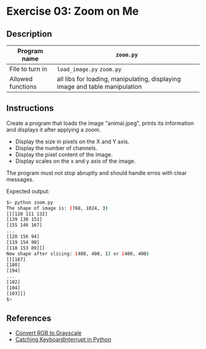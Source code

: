 # Exercise 03: Zoom on Me

## Description

| Program name | `zoom.py` |
| ------------ | --------- |
|File to turn in | `load_image.py` `zoom.py` |
| Allowed functions | all libs for loading, manipulating, displaying image and table manipulation |

## Instructions

Create a program that loads the image "animal.jpeg", prints its information and displays it after applying a zoom.

- Display the size in pixels on the X and Y axis.
- Display the number of channels.
- Display the pixel content of the image.
- Display scales on the x and y axis of the image.

The program must not stop abruptly and should handle erros with clear messages.

Expected output:

```bash
$> python zoom.py
The shape of image is: (768, 1024, 3)
[[[120 111 132]
[139 130 151]
[155 146 167]
...
[120 156 94]
[119 154 90]
[118 153 89]]]
New shape after slicing: (400, 400, 1) or (400, 400)
[[[167]
[180]
[194]
...
[102]
[104]
[103]]]
$>
```

## References

- [Convert RGB to Grayscale](https://www.askpython.com/python-modules/matplotlib/convert-rgb-to-grayscale)
- [Catching KeyboardInterrupt in Python](https://stackoverflow.com/questions/21120947/catching-keyboardinterrupt-in-python-during-program-shutdown)